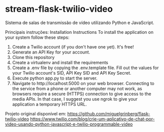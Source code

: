 # stream-flask-twilio-video
Sistema de salas de transmissão de vídeo utilizando Python e JavaScript.


Principais instruções:
Installation Instructions
To install the application on your system follow these steps:

1. Create a Twilio account (if you don't have one yet). It's free!
2. Generate an API Key for your account.
3. Clone this repository
4. Create a virtualenv and install the requirements
5. Create a .env file by copying the .env.template file. Fill out the values for your Twilio account's SID, API Key SID and API Key Secret.
6. Execute python app.py to start the server.
7. Navigate to http://localhost:5000 on your web browser. Connecting to the service from a phone or another computer may not work, as browsers require a secure (HTTPS) connection to give access to the media APIs. In that case, I suggest you use ngrok to give your application a temporary HTTPS URL.

Projeto original disponível em:
https://github.com/miguelgrinberg/flask-twilio-video
https://www.twilio.com/blog/crie-um-aplicativo-de-chat-por-video-usando-python-javascript-e-twilio-programmable-video
